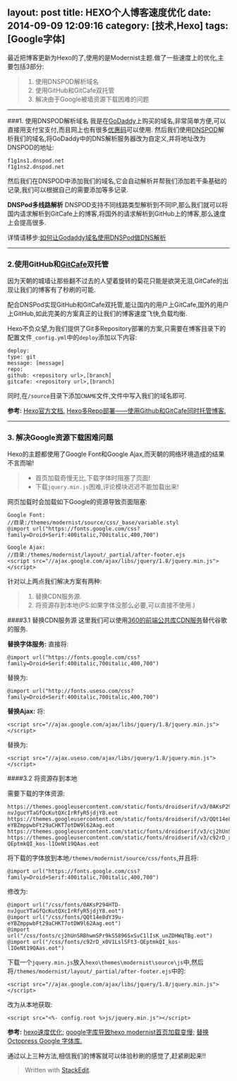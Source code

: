 layout: post
title: HEXO个人博客速度优化
date: 2014-09-09 12:09:16
category: [技术,Hexo]
tags: [Google字体]
---


最近把博客更新为Hexo的了,使用的是Modernist主题.做了一些速度上的优化,主要包括3部分:

> 1. 使用DNSPOD解析域名
> 2. 使用GitHub和GitCafe双托管
> 3. 解决由于Google被墙资源下载困难的问题


----------


###1. 使用DNSPOD解析域名
我是在[GoDaddy](https://www.godaddy.com/89170699)上购买的域名,非常简单方便,可以直接用支付宝支付,而且网上也有很多[优惠码](http://www.dute.me)可以使用.
然后我们使用[DNSPOD](https://www.dnspod.cn)解析我们的域名,将GoDaddy中的DNS解析服务器改为自定义,并将地址改为DNSPOD的地址:
```
f1g1ns1.dnspod.net
f1g1ns2.dnspod.net
```

然后我们在DNSPOD中添加我们的域名,它会自动解析并帮我们添加若干条基础的记录,我们可以根据自己的需要添加等多记录.

**DNSPod多线路解析**
DNSPOD支持不同线路类型解析到不同IP,那么我们就可以将国内请求解析到GitCafe上的博客,将国外的请求解析到GitHub上的博客,那么速度上会提高很多.
<!--more-->
详情请移步:[如何让Godaddy域名使用DNSPod做DNS解析](http://bigc.at/godaddy-domain-dnspod-dns.orz)


----------


### 2.使用GitHub和[GitCafe](www.gitcafe.com)双托管 ###
因为天朝的城墙让那些翻不过去的人望着旋转的菊花只能是欲哭无泪,GitCafe的出现让我们的博客有了秒刷的可能.

配合DNSPod实现GitHub和GitCafe双托管,能让国内的用户上GitCafe,国外的用户上GitHub,如此完美的方案真正的让我们的博客速度飞快,负载均衡.

Hexo不负众望,为我们提供了Git多Repository部署的方案,只需要在博客目录下的配置文件`_config.yml`中的`deploy`添加以下内容:

    deploy:
    type: git
    message: [message]
    repo:
    github: <repository url>,[branch]
    gitcafe: <repository url>,[branch]
同时,在`/source`目录下添加`CNAME`文件,文件中写入我们的域名即可.

**参考:**
[Hexo官方文档.](http://hexo.io/docs/deployment.html)
[Hexo多Repo部署——使用Github和GitCafe同时托管博客.](http://blog.billryan.me/posts/2014/05/multi-deployment-with-hexo.html)

----------

### 3. 解决Google资源下载困难问题 ###

Hexo的主题都使用了Google Font和Google Ajax,而天朝的网络环境造成的结果不言而喻!

> - 首页加载奇慢无比,下载字体时阻塞了页面!
> - 下载`jquery.min.js`困难,评论模块迟迟不能加载出来!

网页加载时会加载如下Google的资源导致页面阻塞:
```
Google Font:
//目录:/themes/modernist/source/css/_base/variable.styl
@import url("https://fonts.google.com/css?family=Droid+Serif:400italic,700italic,400,700")

Google Ajax:
//目录:/themes/modernist/layout/_partial/after-footer.ejs
<script src="//ajax.google.com/ajax/libs/jquery/1.8/jquery.min.js"></script>
```

针对以上两点我们解决方案有两种:

> 1. 替换CDN服务源.
> 2. 将资源存到本地(PS:如果字体没那么必要,可以直接不使用.)

####3.1 替换CDN服务源
这里我们可以使用[360的前端公共库CDN服务](http://libs.useso.com)替代谷歌的服务.

**替换字体服务:**
直接将:
```
@import url("https://fonts.google.com/css?family=Droid+Serif:400italic,700italic,400,700")
```
替换为:
```
@import url("http://fonts.useso.com/css?family=Droid+Serif:400italic,700italic,400,700")
```

**替换Ajax:**
将:

    <script src="//ajax.google.com/ajax/libs/jquery/1.8/jquery.min.js"></script>
替换为:

    <script src="//ajax.useso.com/ajax/libs/jquery/1.8/jquery.min.js"></script>

####3.2 将资源存到本地

需要下载的字体资源:
```
https://themes.googleusercontent.com/static/fonts/droidserif/v3/0AKsP294HTD-nvJgucYTaGfQcKutQXcIrRfyR5jdjY8.eot
https://themes.googleusercontent.com/static/fonts/droidserif/v3/QQt14e8dY39u-eYBZmppwbFt29aCHKT7otDW9l62Aag.eot
https://themes.googleusercontent.com/static/fonts/droidserif/v3/cj2hUnSRBhwmSPr9kS5896SxSvC1lIsK_unZDHWqTBg.eot
https://themes.googleusercontent.com/static/fonts/droidserif/v3/c92rD_x0V1LslSFt3-QEptmkQI_kos-lIOeNt19QAas.eot
```
将下载的字体放到本地`/themes/modernist/source/css/fonts`,并且将:
```
@import url("https://fonts.google.com/css?family=Droid+Serif:400italic,700italic,400,700")
```
修改为:
```
@import url("/css/fonts/0AKsP294HTD-nvJgucYTaGfQcKutQXcIrRfyR5jdjY8.eot")
@import url("/css/fonts/QQt14e8dY39u-eYBZmppwbFt29aCHKT7otDW9l62Aag.eot")
@import url("/css/fonts/cj2hUnSRBhwmSPr9kS5896SxSvC1lIsK_unZDHWqTBg.eot")
@import url("/css/fonts/c92rD_x0V1LslSFt3-QEptmkQI_kos-lIOeNt19QAas.eot")
```


下载一个`jquery.min.js`放入`hexo\themes\modernist\source\js`中,然后将`/themes/modernist/layout/_partial/after-footer.ejs`中的:

    <script src="//ajax.google.com/ajax/libs/jquery/1.8/jquery.min.js"></script>
改为从本地获取:

    <script src="<%- config.root %>js/jquery.min.js"></script>

**参考:**
[hexo速度优化;](http://dlutwuwei.github.io/2014/05/20/hexo%E9%80%9F%E5%BA%A6%E4%BC%98%E5%8C%96/)
[google字库导致hexo modernist首页加载变慢;](http://ibruce.info/2013/12/03/fonts-googleapis-lead-to-slow/)
[替换Octopress Google 字体库.](http://blog.depressedmarvin.com/blog/2014/07/08/new-google-fonts-cdn/)



通过以上三种方法,相信我们的博客就可以体验秒刷的感觉了,赶紧刷起来!!




> Written with [StackEdit](https://stackedit.io/).